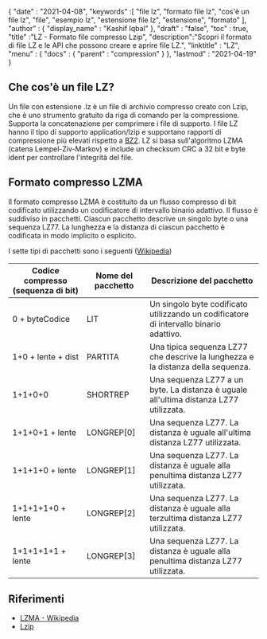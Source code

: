 {
  "date" : "2021-04-08",
  "keywords" :[ "file lz", "formato file lz", "cos'è un file lz", "file", "esempio lz", "estensione file lz", "estensione", "formato" ],
  "author" : {
    "display_name" : "Kashif Iqbal"
},
  "draft" : "false",
  "toc" : true,
  "title" :"LZ - Formato file compresso Lzip",
  "description":"Scopri il formato di file LZ e le API che possono creare e aprire file LZ.",
  "linktitle" : "LZ",
  "menu" : {
    "docs" : {
      "parent" : "compression"
}
},
  "lastmod" : "2021-04-19"
}

## Che cos'è un file LZ?

Un file con estensione .lz è un file di archivio compresso creato con Lzip, che è uno strumento gratuito da riga di comando per la compressione. Supporta la concatenazione per comprimere i file di supporto. I file LZ hanno il tipo di supporto application/lzip e supportano rapporti di compressione più elevati rispetto a [BZ2](/it/compression/bz2/). LZ si basa sull'algoritmo LZMA (catena Lempel-Ziv-Markov) e include un checksum CRC a 32 bit e byte ident per controllare l'integrità del file.

## Formato compresso LZMA

Il formato compresso LZMA è costituito da un flusso compresso di bit codificato utilizzando un codificatore di intervallo binario adattivo. Il flusso è suddiviso in pacchetti. Ciascun pacchetto descrive un singolo byte o una sequenza LZ77. La lunghezza e la distanza di ciascun pacchetto è codificata in modo implicito o esplicito.

I sette tipi di pacchetti sono i seguenti ([Wikipedia](https://en.wikipedia.org/wiki/Lempel%E2%80%93Ziv%E2%80%93Markov_chain_algorithm#Compressed_format_overview))

|Codice compresso (sequenza di bit) |Nome del pacchetto |Descrizione del pacchetto|
---|---|---|
|0 + byteCodice| LIT| Un singolo byte codificato utilizzando un codificatore di intervallo binario adattivo.|
|1+0 + lente + dist| PARTITA| Una tipica sequenza LZ77 che descrive la lunghezza e la distanza della sequenza.|
|1+1+0+0| SHORTREP| Una sequenza LZ77 a un byte. La distanza è uguale all'ultima distanza LZ77 utilizzata.|
|1+1+0+1 + lente| LONGREP[0]| Una sequenza LZ77. La distanza è uguale all'ultima distanza LZ77 utilizzata.|
|1+1+1+0 + lente| LONGREP[1]| Una sequenza LZ77. La distanza è uguale alla penultima distanza LZ77 utilizzata.|
|1+1+1+1+0 + lente| LONGREP[2]| Una sequenza LZ77. La distanza è uguale alla terzultima distanza LZ77 utilizzata.|
|1+1+1+1+1 + lente| LONGREP[3]| Una sequenza LZ77. La distanza è uguale alla penultima distanza LZ77 utilizzata.|


## Riferimenti

* [LZMA - Wikipedia](https://en.wikipedia.org/wiki/Lempel%E2%80%93Ziv%E2%80%93Markov_chain_algorithm#Compressed_format_overview)
* [Lzip](https://en.wikipedia.org/wiki/Lzip)

